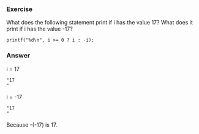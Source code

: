 ### Exercise

What does the following statement print if i has the value 17? What does it print if i has the value -17?

```
printf("%d\n", i >= 0 ? i : -i);
```

### Answer

i = 17
```
"17
"
```

i = -17
```
"17
"
```
Because -(-17) is 17.
